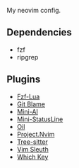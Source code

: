 My neovim config.

## Dependencies
- fzf
- ripgrep

## Plugins
- [Fzf-Lua](https://github.com/ibhagwan/fzf-lua)
- [Git Blame](https://github.com/f-person/git-blame.nvim)
- [Mini-AI](https://github.com/echasnovski/mini.ai)
- [Mini-StatusLine](https://github.com/echasnovski/mini.statusline)
- [Oil](https://github.com/stevearc/oil.nvim)
- [Project.Nvim](https://github.com/ahmedkhalf/project.nvim)
- [Tree-sitter](https://github.com/nvim-treesitter/nvim-treesitter)
- [Vim Sleuth](https://github.com/tpope/vim-sleuth)
- [Which Key](https://github.com/folke/which-key.nvim)
